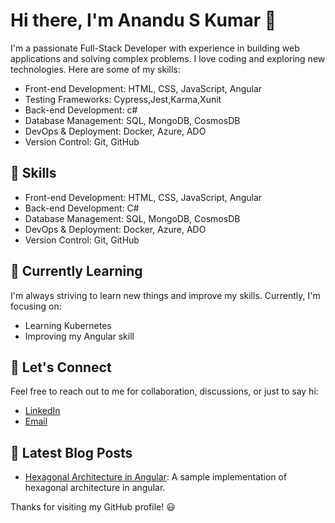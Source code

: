# Hi there, I'm Anandu S Kumar 👋

I'm a passionate Full-Stack Developer with experience in building web applications and solving complex problems. I love coding and exploring new technologies. Here are some of my skills:

- Front-end Development: HTML, CSS, JavaScript, Angular
- Testing Frameworks: Cypress,Jest,Karma,Xunit
- Back-end Development: c#
- Database Management: SQL, MongoDB, CosmosDB
- DevOps & Deployment: Docker, Azure, ADO
- Version Control: Git, GitHub


## 🔧 Skills

- Front-end Development: HTML, CSS, JavaScript, Angular
- Back-end Development: C#
- Database Management: SQL, MongoDB, CosmosDB
- DevOps & Deployment: Docker, Azure, ADO
- Version Control: Git, GitHub

## 🌱 Currently Learning

I'm always striving to learn new things and improve my skills. Currently, I'm focusing on:

- Learning Kubernetes
- Improving my Angular skill

## 💬 Let's Connect

Feel free to reach out to me for collaboration, discussions, or just to say hi:

- [LinkedIn](www.linkedin.com/in/anandu-s-kumar-962948146)
- [Email](mailto:ananduskumar96@gmail.com)


## 📝 Latest Blog Posts

- [Hexagonal Architecture in Angular](https://medium.com/@ananduskumar96/building-maintainable-angular-apps-with-hexagonal-architecture-c38c4fbe6e7b): A sample implementation of hexagonal architecture in angular.
  

Thanks for visiting my GitHub profile! 😃
